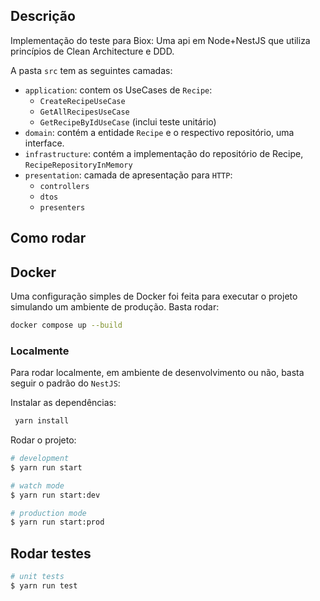 ## Descrição

Implementação do teste para Biox: Uma api em Node+NestJS que utiliza princípios de Clean Architecture e DDD.

A pasta `src` tem as seguintes camadas:

- `application`: contem os UseCases de `Recipe`: 
  - `CreateRecipeUseCase`
  - `GetAllRecipesUseCase`
  - `GetRecipeByIdUseCase` (inclui teste unitário)
- `domain`: contém a entidade `Recipe` e o respectivo repositório, uma interface.
- `infrastructure`: contém a implementação do repositório de Recipe, `RecipeRepositoryInMemory` 
- `presentation`: camada de apresentação para `HTTP`:
  - `controllers`
  - `dtos`
  - `presenters`

## Como rodar

## Docker

Uma configuração simples de Docker foi feita para executar o projeto simulando um ambiente de produção. Basta rodar:

```bash
docker compose up --build
```

### Localmente

Para rodar localmente, em ambiente de desenvolvimento ou não, basta seguir o padrão do `NestJS`:

Instalar as dependências:
```bash
 yarn install
```

Rodar o projeto:

```bash
# development
$ yarn run start

# watch mode
$ yarn run start:dev

# production mode
$ yarn run start:prod
```

## Rodar testes

```bash
# unit tests
$ yarn run test
```
